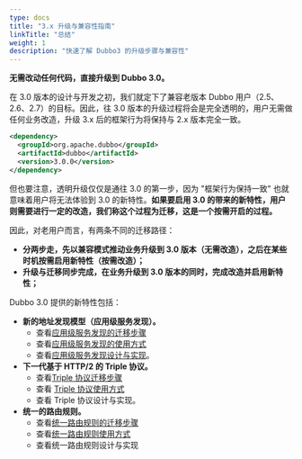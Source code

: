 ```yaml
---
type: docs
title: "3.x 升级与兼容性指南"
linkTitle: "总结"
weight: 1
description: "快速了解 Dubbo3 的升级步骤与兼容性"
---
```


**无需改动任何代码，直接升级到 Dubbo 3.0。**

在 3.0 版本的设计与开发之初，我们就定下了兼容老版本 Dubbo 用户（2.5、2.6、2.7）的目标。因此，往 3.0 版本的升级过程将会是完全透明的，用户无需做任何业务改造，升级 3.x 后的框架行为将保持与 2.x 版本完全一致。

```xml
<dependency>
  <groupId>org.apache.dubbo</groupId>
  <artifactId>dubbo</artifactId>
  <version>3.0.0</version>
</dependency>
```


但也要注意，透明升级仅仅是通往 3.0 的第一步，因为 "框架行为保持一致" 也就意味着用户将无法体验到 3.0 的新特性。**如果要启用 3.0 的带来的新特性，用户则需要进行一定的改造，我们称这个过程为迁移，这是一个按需开启的过程。**



因此，对老用户而言，有两条不同的迁移路径：

* **分两步走，先以兼容模式推动业务升级到 3.0 版本（无需改造），之后在某些时机按需启用新特性（按需改造）；**
* **升级与迁移同步完成，在业务升级到 3.0 版本的同时，完成改造并启用新特性；**



Dubbo 3.0 提供的新特性包括：

* **新的地址发现模型（应用级服务发现）。**
   * 查看[应用级服务发现的迁移步骤](../migration-service-discovery)
   * 查看[应用级服务发现的使用方式]()
   * 查看[应用级服务发现设计与实现]()。
* **下一代基于 HTTP/2 的 Triple 协议。**
   * 查看[Triple 协议迁移步骤](../migration-triple)
   * 查看 [Triple 协议使用方式](../../references/protocols/tri)
   * 查看 Triple 协议设计与实现。
* **统一的路由规则。**
   * 查看[统一路由规则的迁移步骤](../migration-routingrule)
   * 查看[统一路由规则使用方式](../../references/routerule)
   * 查看统一路由规则设计与实现